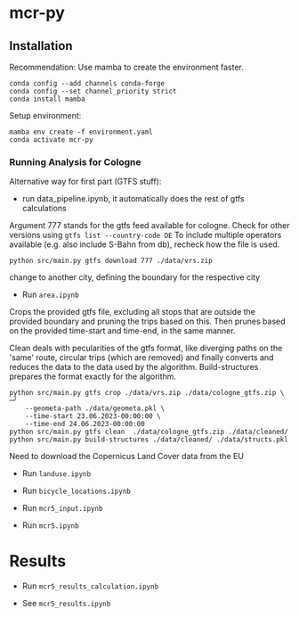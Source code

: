 # mcr-py

## Installation

Recommendation: Use mamba to create the environment faster.

```
conda config --add channels conda-forge
conda config --set channel_priority strict
conda install mamba
```

Setup environment:

```
mamba env create -f environment.yaml
conda activate mcr-py
```

### Running Analysis for Cologne

Alternative way for first part (GTFS stuff):
- run data_pipeline.ipynb, it automatically does the rest of gtfs calculations

Argument 777 stands for the gtfs feed available for cologne. Check for other versions using `gtfs list --country-code DE`
To include multiple operators available (e.g. also include S-Bahn from db), recheck how the file is used.
```
python src/main.py gtfs download 777 ./data/vrs.zip
```
change to another city, defining the boundary for the respective city
- Run `area.ipynb`

Crops the provided gtfs file, excluding all stops that are outside the provided boundary and pruning the trips based on this.
Then prunes based on the provided time-start and time-end, in the same manner.

Clean deals with pecularities of the gtfs format, like diverging paths on the 'same' route, circular trips (which are removed) and finally
converts and reduces the data to the data used by the algorithm.
Build-structures prepares the format exactly for the algorithm.
```
python src/main.py gtfs crop ./data/vrs.zip ./data/cologne_gtfs.zip \                                                                                        ─╯
    --geometa-path ./data/geometa.pkl \
    --time-start 23.06.2023-00:00:00 \
    --time-end 24.06.2023-00:00:00 
python src/main.py gtfs clean  ./data/cologne_gtfs.zip ./data/cleaned/
python src/main.py build-structures ./data/cleaned/ ./data/structs.pkl
```

Need to download the Copernicus Land Cover data from the EU

- Run `landuse.ipynb`
- Run `bicycle_locations.ipynb`
- Run `mcr5_input.ipynb`

- Run `mcr5.ipynb`

# Results
- Run `mcr5_results_calculation.ipynb`

- See `mcr5_results.ipynb`
